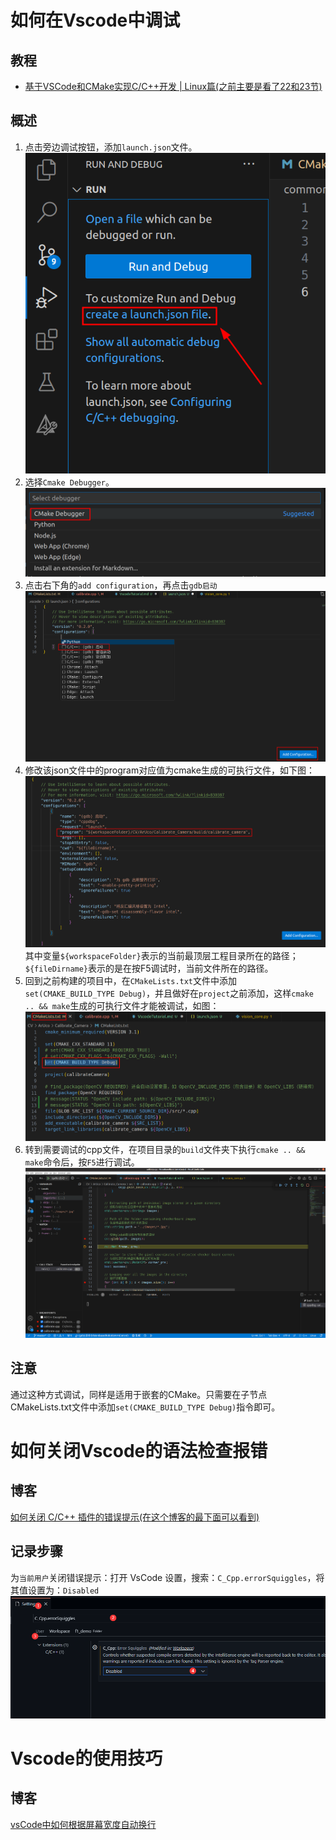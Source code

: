 # 如何在Vscode中调试
## 教程
- [基于VSCode和CMake实现C/C++开发 | Linux篇(之前主要是看了22和23节)](https://www.bilibili.com/video/BV1fy4y1b7TC?p=22&vd_source=a5f4029436fab3ad44f642e3a69eb1d1)
## 概述
1. 点击旁边调试按钮，添加`launch.json`文件。
![picture 1](.assets_IMG/VscodeTutorial/IMG_20231129-161610172.png)  
2. 选择`Cmake Debugger`。
![picture 2](.assets_IMG/VscodeTutorial/IMG_20231129-161706872.png)  
3. 点击右下角的`add configuration`，再点击`gdb启动`
![picture 3](.assets_IMG/VscodeTutorial/IMG_20231129-161842273.png)  
4. 修改该json文件中的program对应值为cmake生成的可执行文件，如下图：
![picture 0](.assets_IMG/VscodeTutorial/IMG_20231129-161302725.png)  
其中变量`${workspaceFolder}`表示的当前最顶层工程目录所在的路径；`${fileDirname}`表示的是在按F5调试时，当前文件所在的路径。
5. 回到之前构建的项目中，在`CMakeLists.txt`文件中添加`set(CMAKE_BUILD_TYPE Debug)`，并且做好在`project`之前添加，这样`cmake .. && make`生成的可执行文件才能被调试，如图：
![picture 4](.assets_IMG/VscodeTutorial/IMG_20231129-162502069.png)  
6. 转到需要调试的cpp文件，在项目目录的`build`文件夹下执行`cmake .. && make`命令后，按`F5`进行调试。
![picture 5](.assets_IMG/VscodeTutorial/IMG_20231129-162854238.png)  
## 注意
通过这种方式调试，同样是适用于嵌套的CMake。只需要在子节点CMakeLists.txt文件中添加`set(CMAKE_BUILD_TYPE Debug)`指令即可。

# 如何关闭Vscode的语法检查报错
## 博客
[如何关闭 C/C++ 插件的错误提示(在这个博客的最下面可以看到)](https://discuss.em-ide.com/d/289-keil)
## 记录步骤
为`当前用户`关闭错误提示：打开 VsCode 设置，搜索：`C_Cpp.errorSquiggles`，将其值设置为：`Disabled`  
![alt text](.assets_IMG/VscodeTutorial/image.png)  

# Vscode的使用技巧
## 博客
[vsCode中如何根据屏幕宽度自动换行](https://blog.csdn.net/weixin_42689147/article/details/87366004)  
